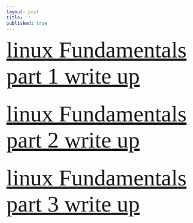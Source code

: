 ```yaml
---
layout: post
title: ''
published: true
---
```

  <span style="font-family:Papyrus; color:red; font-size:60px;">  [linux Fundamentals part 1 write up](<https://yehyazakareya.github.io/linux>) </span> <br/><br/>



  
 <span style="font-family:Papyrus; color:red; font-size:60px;">   [linux Fundamentals part 2 write up](https://yehyazakareya.github.io/linux2) </span> <br/><br/>
  
  
  
  
<span style="font-family:Papyrus; color:red; font-size:60px;">   [linux Fundamentals part 3 write up](https://yehyazakareya.github.io/linux3) </span>